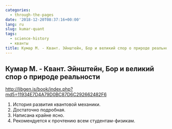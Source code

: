 ```yaml
---
categories:
  - through-the-pages
date: '2018-12-20T08:37:16+00:00'
lang: ru
slug: kumar-quant
tags:
  - science-history
  - кванты
title: Кумар М. - Квант. Эйнштейн, Бор и великий спор о природе реальности
---
```



## Кумар М. - Квант. Эйнштейн, Бор и великий спор о природе реальности

<http://libgen.is/book/index.php?md5=11934E7D4A79D0BC87D6C292662482F6>

1. История развития квантовой механики.
2. Достаточно подробная.
3. Написана крайне ясно.
4. Рекомендуется к прочтению всем студентам-физикам.

